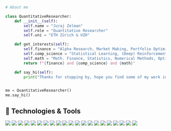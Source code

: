 ```python
# About me

class QuantitativeResearcher:
    def __init__(self):
        self.name = "Juraj Zelman"
        self.role = "Quantitative Researcher"
        self.uni = "ETH Zürich & UZH"

    def get_interests(self):
        self.finance = "Alpha Research, Market Making, Portfolio Optimization"
        self.comp_science = "Statistical Learning, (Deep) Reinforcement Learning"
        self.math = "Math. Finance, Statistics, Numerical Methods, Optimal Control"
        return f"{finance} and {comp_science} and {math}"

    def say_hi(self):
        print("Thanks for stopping by, hope you find some of my work interesting!")


me = QuantitativeResearcher()
me.say_hi()
```

## 🔧 Technologies & Tools

![](https://img.shields.io/badge/Code-Python-informational?style=flat&logo=python&logoColor=white&color=5E81AC)
![](https://img.shields.io/badge/Code-Rust-informational?style=flat&logo=rust&logoColor=white&color=5E81AC)
![](https://img.shields.io/badge/Code-SQL-informational?style=flat&logo=postgresql&logoColor=white&color=5E81AC)
![](https://img.shields.io/badge/Code-R-276DC3?style=flat&logo=r&logoColor=white&color=5E81AC)
![](https://img.shields.io/badge/Tools-LaTeX-47A141?style=flat&logo=latex&logoColor=white&color=5E81AC)
![](https://img.shields.io/badge/Tools-Neovim-47A141?style=flat&logo=neovim&logoColor=white&color=5E81AC)
![](https://img.shields.io/badge/Tools-Poetry-informational?style=flat&logo=poetry&logoColor=white&color=5E81AC)
![](https://img.shields.io/badge/Tools-Ruff-informational?style=flat&logo=ruff&logoColor=white&color=5E81AC)
![](https://img.shields.io/badge/Tools-Scikit_learn-F7931E?style=flat&logo=scikit-learn&logoColor=white&color=5E81AC)
![](https://img.shields.io/badge/Tools-Numpy-777BB4?style=flat&logo=numpy&logoColor=white&color=5E81AC)
![](https://img.shields.io/badge/Tools-Polars-2C2D72?style=flat&logo=polars&logoColor=white&color=5E81AC)
![](https://img.shields.io/badge/Tools-CVXPY-informational?style=flat&logo=celestron&logoColor=white&color=5E81AC)
![](https://img.shields.io/badge/Tools-Pandas-2C2D72?style=flat&logo=pandas&logoColor=white&color=5E81AC)
![](https://img.shields.io/badge/Tools-PyTorch-EE4C2C?style=flat&logo=PyTorch&logoColor=white&color=5E81AC)
![](https://img.shields.io/badge/Tools-Selenium-informational?style=flat&logo=selenium&logoColor=white&color=5E81AC)
![](https://img.shields.io/badge/Tools-Docker-informational?style=flat&logo=docker&logoColor=white&color=5E81AC)
![](https://img.shields.io/badge/Editor-VS_Code-informational?style=flat&logo=vscodium&logoColor=white&color=5E81AC)
![](https://img.shields.io/badge/Tools-Git-informational?style=flat&logo=git&logoColor=white&color=5E81AC)
![](https://img.shields.io/badge/Shell-Bash-informational?style=flat&logo=gnu-bash&logoColor=white&color=5E81AC)
![](https://img.shields.io/badge/Terminal-Alacritty-informational?style=flat&logo=alacritty&logoColor=white&color=5E81AC)
![](https://img.shields.io/badge/OS-Arch_Linux-35BF5C?style=flat&logo=arch-linux&logoColor=white&color=5E81AC)